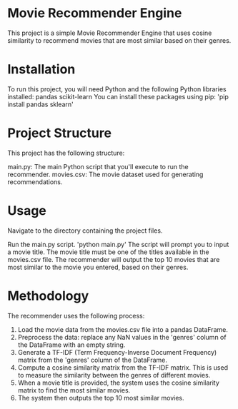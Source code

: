 # Movie Recommender Engine
This project is a simple Movie Recommender Engine that uses cosine similarity to recommend movies that are most similar based on their genres.

# Installation
To run this project, you will need Python and the following Python libraries installed:
    pandas
    scikit-learn
You can install these packages using pip:
    'pip install pandas sklearn'

# Project Structure
This project has the following structure:

main.py: The main Python script that you'll execute to run the recommender.
movies.csv: The movie dataset used for generating recommendations.

# Usage
Navigate to the directory containing the project files.

Run the main.py script.
    'python main.py'
The script will prompt you to input a movie title. The movie title must be one of the titles available in the movies.csv file.
The recommender will output the top 10 movies that are most similar to the movie you entered, based on their genres.

# Methodology
The recommender uses the following process:

1. Load the movie data from the movies.csv file into a pandas DataFrame.
2. Preprocess the data: replace any NaN values in the 'genres' column of the DataFrame with an empty string.
3. Generate a TF-IDF (Term Frequency-Inverse Document Frequency) matrix from the 'genres' column of the DataFrame.
4. Compute a cosine similarity matrix from the TF-IDF matrix. This is used to measure the similarity between the genres of different movies.
5. When a movie title is provided, the system uses the cosine similarity matrix to find the most similar movies.
6. The system then outputs the top 10 most similar movies.